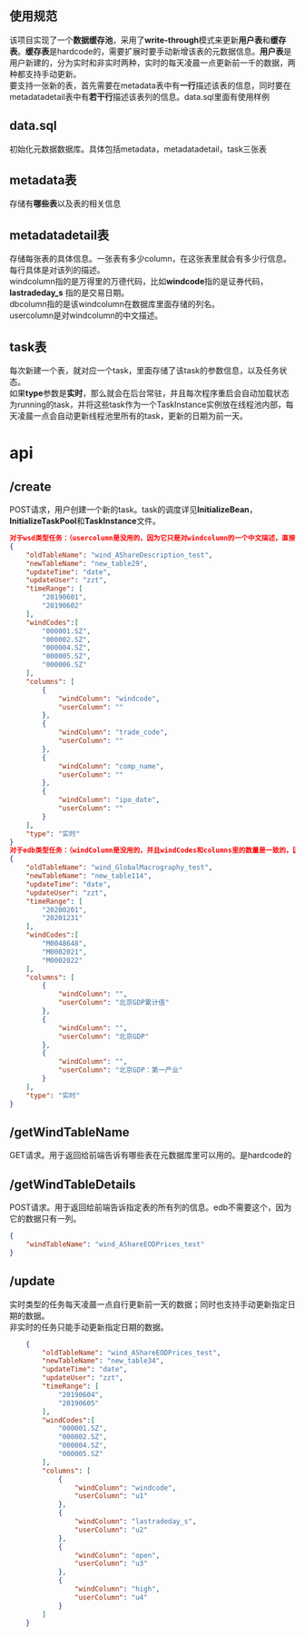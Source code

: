 ## 使用规范
该项目实现了一个**数据缓存池**，采用了**write-through**模式来更新**用户表**和**缓存表**。**缓存表**是hardcode的，需要扩展时要手动新增该表的元数据信息。**用户表**是用户新建的，分为实时和非实时两种，实时的每天凌晨一点更新前一千的数据，两种都支持手动更新。  
要支持一张新的表，首先需要在metadata表中有**一行**描述该表的信息，同时要在metadatadetail表中有**若干行**描述该表列的信息。data.sql里面有使用样例

## data.sql
初始化元数据数据库。具体包括metadata，metadatadetail，task三张表

## metadata表
存储有**哪些表**以及表的相关信息

## metadatadetail表
存储每张表的具体信息。一张表有多少column，在这张表里就会有多少行信息。每行具体是对该列的描述。  
windcolumn指的是万得里的万德代码，比如**windcode**指的是证券代码，**lastradeday_s** 指的是交易日期。  
dbcolumn指的是该windcolumn在数据库里面存储的列名。  
usercolumn是对windcolumn的中文描述。

## task表
每次新建一个表，就对应一个task，里面存储了该task的参数信息，以及任务状态。  
如果**type**参数是**实时**，那么就会在后台常驻，并且每次程序重启会自动加载状态为running的task，并将这些task作为一个TaskInstance实例放在线程池内部，每天凌晨一点会自动更新线程池里所有的task，更新的日期为前一天。

# api
## /create
POST请求，用户创建一个新的task。task的调度详见**InitializeBean**，**InitializeTaskPool**和**TaskInstance**文件。
```json
对于wsd类型任务：（usercolumn是没用的，因为它只是对windcolumn的一个中文描述，直接从元数据里面拿取的）
{
    "oldTableName": "wind_AShareDescription_test",
    "newTableName": "new_table29",
    "updateTime": "date",
    "updateUser": "zzt",
    "timeRange": [
        "20190601",
        "20190602"
    ],
    "windCodes":[
        "000001.SZ",
        "000002.SZ",
        "000004.SZ",
        "000005.SZ",
        "000006.SZ"
    ],
    "columns": [
        {
            "windColumn": "windcode",
            "userColumn": ""
        },
        {
            "windColumn": "trade_code",
            "userColumn": ""
        },
        {
            "windColumn": "comp_name",
            "userColumn": ""
        },
        {
            "windColumn": "ipo_date",
            "userColumn": ""
        }
    ],
    "type": "实时"
}
对于edb类型任务：（windColumn是没用的，并且windCodes和columns里的数量是一致的，因为usercolumn的作用是显式地描述windCode是什么）
{
    "oldTableName": "wind_GlobalMacrography_test",
    "newTableName": "new_table114",
    "updateTime": "date",
    "updateUser": "zzt",
    "timeRange": [
        "20200201",
        "20201231"
    ],
    "windCodes":[
        "M0048648",
        "M0002021",
        "M0002022"
    ],
    "columns": [
        {
            "windColumn": "",
            "userColumn": "北京GDP累计值"
        },
        {
            "windColumn": "",
            "userColumn": "北京GDP"
        },
        {
            "windColumn": "",
            "userColumn": "北京GDP：第一产业"
        }
    ],
    "type": "实时"
}
```

## /getWindTableName
GET请求。用于返回给前端告诉有哪些表在元数据库里可以用的。是hardcode的

## /getWindTableDetails
POST请求。用于返回给前端告诉指定表的所有列的信息。edb不需要这个，因为它的数据只有一列。
```json
{
    "windTableName": "wind_AShareEODPrices_test"
}
```

## /update
实时类型的任务每天凌晨一点自行更新前一天的数据；同时也支持手动更新指定日期的数据。  
非实时的任务只能手动更新指定日期的数据。
```json
    {
        "oldTableName": "wind_AShareEODPrices_test",
        "newTableName": "new_table34",
        "updateTime": "date",
        "updateUser": "zzt",
        "timeRange": [
            "20190604",
            "20190605"
        ],
        "windCodes":[
            "000001.SZ",
            "000002.SZ",
            "000004.SZ",
            "000005.SZ"
        ],
        "columns": [
            {
                "windColumn": "windcode",
                "userColumn": "u1"
            },
            {
                "windColumn": "lastradeday_s",
                "userColumn": "u2"
            },
            {
                "windColumn": "open",
                "userColumn": "u3"
            },
            {
                "windColumn": "high",
                "userColumn": "u4"
            }
        ]
    }
```